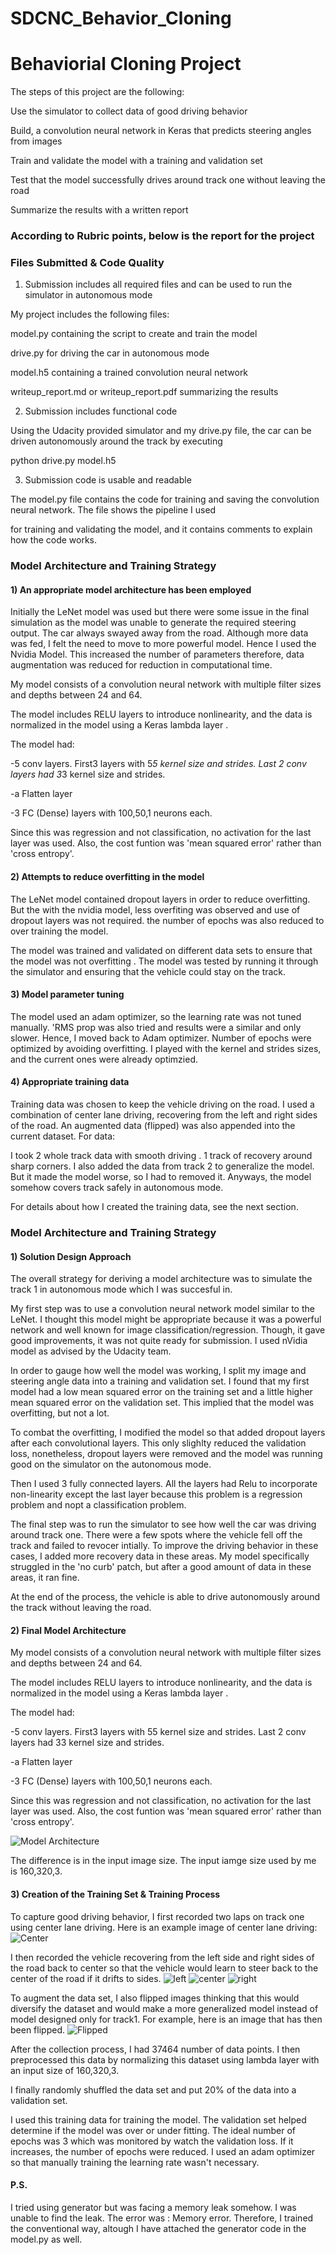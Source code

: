 # SDCNC_Behavior_Cloning


# Behaviorial Cloning Project

The steps of this project are the following:

Use the simulator to collect data of good driving behavior      

Build, a convolution neural network in Keras that predicts steering angles from images

Train and validate the model with a training and validation set

Test that the model successfully drives around track one without leaving the road

Summarize the results with a written report

### According to Rubric points, below is the report for the project 

### Files Submitted & Code Quality

1) Submission includes all required files and can be used to run the simulator in autonomous mode

My project includes the following files:

model.py containing the script to create and train the model

drive.py for driving the car in autonomous mode

model.h5 containing a trained convolution neural network

writeup_report.md or writeup_report.pdf summarizing the results

2)  Submission includes functional code

Using the Udacity provided simulator and my drive.py file, the car can be driven autonomously around the track by executing

python drive.py model.h5


3)  Submission code is usable and readable

The model.py file contains the code for training and saving the convolution neural network. The file shows the pipeline I used

for training and validating the model, and it contains comments to explain how the code works.


### Model Architecture and Training Strategy

#### 1) An appropriate model architecture has been employed

Initially the LeNet model was used but there were some issue in the final simulation as the model was unable to generate the required steering output. The car always swayed away from the road. Although more data was fed, I felt the need to move to more powerful model. Hence I used the Nvidia Model. This increased the number of parameters therefore, data augmentation was reduced for reduction in computational time.

My model consists of a convolution neural network with multiple filter sizes and depths between 24 and 64.

The model includes RELU layers to introduce nonlinearity, and the data is normalized in the model using a Keras lambda layer .

The model had: 

-5 conv layers. First3 layers with 5*5 kernel size and strides. Last 2 conv layers had 3*3 kernel size and strides.

-a Flatten layer

-3 FC (Dense) layers with 100,50,1 neurons each. 

Since this was regression and not classification, no activation for the last layer was used. Also, the cost funtion was 'mean squared error' rather than 'cross entropy'.

#### 2) Attempts to reduce overfitting in the model

The LeNet model contained dropout layers in order to reduce overfitting. But the with the nvidia model, less overfiting was observed and use of dropout layers was not required. the number of epochs was also reduced to over training the model.

The model was trained and validated on different data sets to ensure that the model was not overfitting . The model was tested by running it through the simulator and ensuring that the vehicle could stay on the track.

#### 3) Model parameter tuning

The model used an adam optimizer, so the learning rate was not tuned manually. 'RMS prop was also tried and results were a similar and only slower. Hence, I moved back to Adam optimizer. Number of epochs were optimized by avoiding overfitting. I played with the kernel and strides sizes, and the current ones were already optimzied.

#### 4) Appropriate training data

Training data was chosen to keep the vehicle driving on the road. I used a combination of center lane driving, recovering from the left and right sides of the road. An augmented data (flipped) was also appended into the current dataset. For data:

I took 2 whole track data with smooth driving . 1 track of recovery around sharp corners. I also added the data from track 2 to generalize the model. But it made the model worse, so I had to removed it. Anyways, the model somehow covers track safely in autonomous mode.

For details about how I created the training data, see the next section.

### Model Architecture and Training Strategy

#### 1) Solution Design Approach

The overall strategy for deriving a model architecture was to simulate the track 1 in autonomous mode which I was succesful in.

My first step was to use a convolution neural network model similar to the LeNet. I thought this model might be appropriate because it was a powerful network and well known for image classification/regression. Though, it gave good improvements, it was not quite ready for submission. I used nVidia model as advised by the Udacity team.

In order to gauge how well the model was working, I split my image and steering angle data into a training and validation set. I found that my first model had a low mean squared error on the training set and a little higher mean squared error on the validation set. This implied that the model was overfitting, but not a lot.

To combat the overfitting, I modified the model so that added dropout layers after each convolutional layers. This only slighlty reduced the validation loss, nonetheless, dropout layers were removed and the model was running good on the simulator on the autonomous mode.

Then I used 3 fully connected layers. All the layers had Relu to incorporate non-linearity except the last layer because this problem is a regression problem and nopt a classification problem.

The final step was to run the simulator to see how well the car was driving around track one. There were a few spots where the vehicle fell off the track and failed to revocer intially. To improve the driving behavior in these cases, I added more recovery data in these areas. My model specifically struggled in the 'no curb' patch, but after a good amount of data in these areas, it ran fine.

At the end of the process, the vehicle is able to drive autonomously around the track without leaving the road.

#### 2) Final Model Architecture

My model consists of a convolution neural network with multiple filter sizes and depths between 24 and 64.

The model includes RELU layers to introduce nonlinearity, and the data is normalized in the model using a Keras lambda layer .

The model had:

-5 conv layers. First3 layers with 55 kernel size and strides. Last 2 conv layers had 33 kernel size and strides.

-a Flatten layer

-3 FC (Dense) layers with 100,50,1 neurons each.

Since this was regression and not classification, no activation for the last layer was used. Also, the cost funtion was 'mean squared error' rather than 'cross entropy'.

![Model Architecture](Arch.PNG)

The difference is in the input image size. The input iamge size used by me is 160,320,3.

#### 3) Creation of the Training Set & Training Process

To capture good driving behavior, I first recorded two laps on track one using center lane driving. Here is an example image of center lane driving:
![Center](center.jpg)

I then recorded the vehicle recovering from the left side and right sides of the road back to center so that the vehicle would learn to steer back to the center of the road if it drifts to sides. 
![left](left.jpg) ![center](center.jpg) ![right](right.jpg)

To augment the data set, I also flipped images thinking that this would diversify the dataset and would make a more generalized model instead of model designed only for track1. For example, here is an image that has then been flipped. 
![Flipped](center_flipped.jpg)

After the collection process, I had 37464 number of data points. I then preprocessed this data by normalizing this dataset using lambda layer with an input size of 160,320,3.

I finally randomly shuffled the data set and put 20% of the data into a validation set.

I used this training data for training the model. The validation set helped determine if the model was over or under fitting. The ideal number of epochs was 3 which was monitored by watch the validation loss. If it increases, the number of epochs were reduced. I used an adam optimizer so that manually training the learning rate wasn't necessary.

#### P.S.

I tried using generator but was facing a memory leak somehow. I was unable to find the leak. The error was : Memory error. Therefore, I trained the conventional way, altough I have attached the generator code in the model.py as well.


```python

```


```python

```
